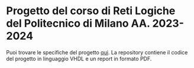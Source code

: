 # Progetto del corso di Reti Logiche del Politecnico di Milano AA. 2023-2024

Puoi trovare le specifiche del progetto [qui](PFRL_Specifica_23_24_V_22_12_2023.pdf).
La repository contiene il codice del progetto in linguaggio VHDL e un report in formato PDF.